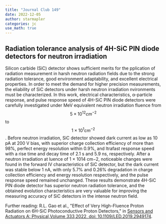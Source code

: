 ```yaml
---
title: "Journal Club 149"
date: 2022-12-05
author: starmapler
categories: jc
use_math: true
---
```


## Radiation tolerance analysis of 4H-SiC PIN diode detectors for neutron irradiation 

Silicon carbide (SiC) detector shows sufficient merits for the pplication of radiation measurement in harsh neutron radiation fields due to the strong radiation tolerance, good environment adaptability, and excellent electrical properties. In order to meet the demand for higher precision measurements, the eliability of SiC detectors under harsh neutron irradiation nvironments must be characterized. In this work, electrical characteristics, α-particle response, and pulse response speed of 4H-SiC PIN diode detectors were carefully investigated under MeV equivalent neutron irradiation fluence from $$5 × 10^{12} cm^{−2}$$ to $$1 × 10^{1} cm^{−2}$$ . Before neutron irradiation, SiC detector showed dark current as low as 10 pA at 200 V bias, with superior charge collection efficiency of more than 98%, perfect energy resolution within 0.9%, and ltrafast response speed with a rise time and decay time of 2.1 s and 5.9 ns, respectively. After a neutron irradiation at luence of 1 × 1014 cm−2, noticeable changes were found in the forward IV characteristics of SiC detector, but the dark current was stable below 1 nA, with only 5.7% and 0.26% degradation in charge collection efficiency and energy resolution respectively, and the pulse response speed remained unchanged. These results demonstrate 4H-SiC PIN diode detector has superior neutron radiation tolerance, and the obtained evolution characteristics are very valuable for improving the measuring accuracy of SiC detectors in the intense neutron field. 

Further reading: R.L. Gao et al., "Effect of Very High-Fluence Proton Radiation on 6H-SiC Photoconductive Proton Detectors," in [Sensors and Actuators A: Physical,Volume 333,2022, doi: 10.1109/LED.2019.2949174](https://doi.org/10.1016/j.sna.2021.113241).
